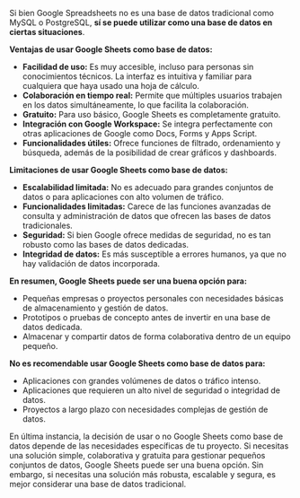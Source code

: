 Si bien Google Spreadsheets no es una base de datos tradicional como MySQL o PostgreSQL, **sí se puede utilizar como una base de datos en ciertas situaciones**.

**Ventajas de usar Google Sheets como base de datos:**

- **Facilidad de uso:** Es muy accesible, incluso para personas sin conocimientos técnicos. La interfaz es intuitiva y familiar para cualquiera que haya usado una hoja de cálculo.
- **Colaboración en tiempo real:** Permite que múltiples usuarios trabajen en los datos simultáneamente, lo que facilita la colaboración.
- **Gratuito:** Para uso básico, Google Sheets es completamente gratuito.
- **Integración con Google Workspace:** Se integra perfectamente con otras aplicaciones de Google como Docs, Forms y Apps Script.
- **Funcionalidades útiles:** Ofrece funciones de filtrado, ordenamiento y búsqueda, además de la posibilidad de crear gráficos y dashboards.

**Limitaciones de usar Google Sheets como base de datos:**

- **Escalabilidad limitada:** No es adecuado para grandes conjuntos de datos o para aplicaciones con alto volumen de tráfico.
- **Funcionalidades limitadas:** Carece de las funciones avanzadas de consulta y administración de datos que ofrecen las bases de datos tradicionales.
- **Seguridad:** Si bien Google ofrece medidas de seguridad, no es tan robusto como las bases de datos dedicadas.
- **Integridad de datos:** Es más susceptible a errores humanos, ya que no hay validación de datos incorporada.

**En resumen, Google Sheets puede ser una buena opción para:**

- Pequeñas empresas o proyectos personales con necesidades básicas de almacenamiento y gestión de datos.
- Prototipos o pruebas de concepto antes de invertir en una base de datos dedicada.
- Almacenar y compartir datos de forma colaborativa dentro de un equipo pequeño.

**No es recomendable usar Google Sheets como base de datos para:**

- Aplicaciones con grandes volúmenes de datos o tráfico intenso.
- Aplicaciones que requieren un alto nivel de seguridad o integridad de datos.
- Proyectos a largo plazo con necesidades complejas de gestión de datos.

En última instancia, la decisión de usar o no Google Sheets como base de datos depende de las necesidades específicas de tu proyecto. Si necesitas una solución simple, colaborativa y gratuita para gestionar pequeños conjuntos de datos, Google Sheets puede ser una buena opción. Sin embargo, si necesitas una solución más robusta, escalable y segura, es mejor considerar una base de datos tradicional.